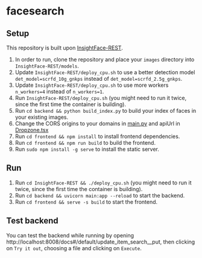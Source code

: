 # facesearch

## Setup
This repository is built upon [InsightFace-REST](https://github.com/SthPhoenix/InsightFace-REST).

1. In order to run, clone the repository and place your `images` directory into `InsightFace-REST/models`.
2. Update `InsightFace-REST/deploy_cpu.sh` to use a better detection model `det_model=scrfd_10g_gnkps` instead of `det_model=scrfd_2.5g_gnkps`.
3. Update `InsightFace-REST/deploy_cpu.sh` to use more workers `n_workers=4` instead of `n_workers=1`.
4. Run `InsightFace-REST/deploy_cpu.sh` (you might need to run it twice, since the first time the container is building).
5. Run `cd backend && python build_index.py` to build your index of faces in your existing images.
6. Change the CORS origins to your domains in [main.py](backend/main.py) and apiUrl in [Dropzone.tsx](frontend/src/Dropzone.tsx)
7. Run `cd frontend && npm install` to install frontend dependencies.
8. Run `cd frontend && npm run build` to build the frontend.
9. Run `sudo npm install -g serve` to install the static server.

## Run
1. Run `cd InsightFace-REST && ./deploy_cpu.sh` (you might need to run it twice, since the first time the container is building).
2. Run `cd backend && uvicorn main:app --reload` to start the backend.
3. Run `cd frontend && serve -s build` to start the frontend.

## Test backend
You can test the backend while running by opening http://localhost:8008/docs#/default/update_item_search__put, then clicking on `Try it out`, choosing a file and clicking on `Execute`.